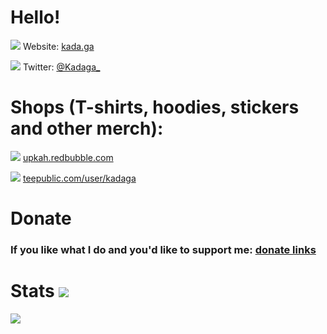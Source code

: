# Hello!

<img src="https://i.imgur.com/mSr9J0P.png"/> Website: [kada.ga](http://kada.ga)

<img src="https://i.imgur.com/5W0MqmT.png"/> Twitter: [@Kadaga_](https://twitter.com/Kadaga_)

# Shops (T-shirts, hoodies, stickers and other merch):
<img src="https://i.imgur.com/ySaHynP.png"/> [upkah.redbubble.com](https://upkah.redbubble.com)

<img src="https://i.imgur.com/ySaHynP.png"/> [teepublic.com/user/kadaga](https://www.teepublic.com/user/kadaga)

# Donate
### If you like what I do and you'd like to support me: [donate links](http://kada.ga/donate)

# Stats <img src="https://i.imgur.com/K6ZW3T3.png"/>

<a href="https://github.com/Ka-hu">
  <img align="center" src="https://github-readme-stats.vercel.app/api?username=Ka-hu&show_icons=true&include_all_commits=false&line_height=33&theme=graywhite" />
</a>
